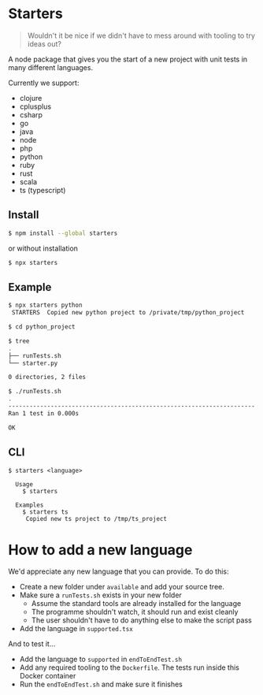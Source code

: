 # Starters

> Wouldn't it be nice if we didn't have to mess around with tooling to try ideas out?

A node package that gives you the start of a new project with unit tests in many different languages.

Currently we support:

- clojure
- cplusplus
- csharp
- go
- java
- node
- php
- python
- ruby
- rust
- scala
- ts (typescript)

## Install

```bash
$ npm install --global starters
```

or without installation

```bash
$ npx starters
```

## Example

```bash
$ npx starters python
 STARTERS  Copied new python project to /private/tmp/python_project

$ cd python_project

$ tree
.
├── runTests.sh
└── starter.py

0 directories, 2 files

$ ./runTests.sh
.
----------------------------------------------------------------------
Ran 1 test in 0.000s

OK
```

## CLI

```
$ starters <language>

  Usage
    $ starters

  Examples
    $ starters ts
     Copied new ts project to /tmp/ts_project
```

# How to add a new language

We'd appreciate any new language that you can provide. To do this:

- Create a new folder under `available` and add your source tree.
- Make sure a `runTests.sh` exists in your new folder
  - Assume the standard tools are already installed for the language
  - The programme shouldn't watch, it should run and exist cleanly
  - The user shouldn't have to do anything else to make the script pass
- Add the language in `supported.tsx`

And to test it...

- Add the language to `supported` in `endToEndTest.sh`
- Add any required tooling to the `Dockerfile`. The tests run inside this Docker container
- Run the `endToEndTest.sh` and make sure it finishes
